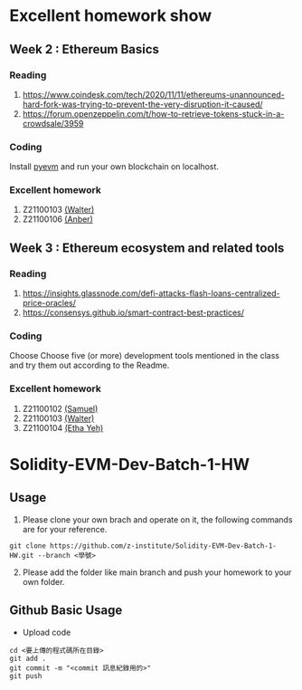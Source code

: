 # Excellent homework show
## Week 2 : Ethereum Basics
### Reading
1. https://www.coindesk.com/tech/2020/11/11/ethereums-unannounced-hard-fork-was-trying-to-prevent-the-very-disruption-it-caused/
2. https://forum.openzeppelin.com/t/how-to-retrieve-tokens-stuck-in-a-crowdsale/3959
### Coding
Install [pyevm](https://py-evm.readthedocs.io/en/latest/guides/quickstart.html) and run your own blockchain on localhost.
### Excellent homework
1. Z21100103 [(Walter)](https://github.com/z-institute/Solidity-EVM-Dev-Batch-1-HW/tree/Z21124003/W2/individual)
2. Z21100106 [(Anber)](https://github.com/z-institute/Solidity-EVM-Dev-Batch-1-HW/tree/Z21124006/W2/Individual)
## Week 3 : Ethereum ecosystem and related tools
### Reading
1. https://insights.glassnode.com/defi-attacks-flash-loans-centralized-price-oracles/
2. https://consensys.github.io/smart-contract-best-practices/
### Coding
Choose
Choose five (or more) development tools mentioned in the class and try them out according to the Readme.
### Excellent homework
1. Z21100102 [(Samuel)](https://github.com/z-institute/Solidity-EVM-Dev-Batch-1-HW/tree/Z21124002/W3/individual)
2. Z21100103 [(Walter)](https://github.com/z-institute/Solidity-EVM-Dev-Batch-1-HW/tree/Z21124003/W3/individual/reading_and_summary)
3. Z21100104 [(Etha Yeh)](https://github.com/z-institute/Solidity-EVM-Dev-Batch-1-HW/tree/Z21124004/W3/Individual)
# Solidity-EVM-Dev-Batch-1-HW
## Usage
1. Please clone your own brach and operate on it, the following commands are for your reference.
```
git clone https://github.com/z-institute/Solidity-EVM-Dev-Batch-1-HW.git --branch <學號>
```
2. Please add the folder like main branch and push your homework to your own folder.
## Github Basic Usage
* Upload code
```
cd <要上傳的程式碼所在目錄>
git add .
git commit -m "<commit 訊息紀錄用的>"
git push
```
